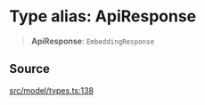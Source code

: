 # Type alias: ApiResponse

> **ApiResponse**: `EmbeddingResponse`

## Source

[src/model/types.ts:138](https://github.com/dexaai/llm-tools/blob/5a38bb8/src/model/types.ts#L138)
